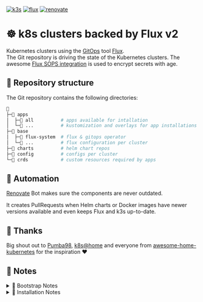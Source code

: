 [//]: # "renovate: datasource=github-releases depName=k3s-io/k3s"
[![k3s](https://img.shields.io/badge/k8s-v1.28.3+k3s2-orange?style=for-the-badge&logo=kubernetes)](https://k3s.io/)
[![flux](https://img.shields.io/badge/GitOps-Flux-blue?style=for-the-badge&logo=git)](https://fluxcd.io/)
[![renovate](https://img.shields.io/badge/renovate-enabled-brightgreen?style=for-the-badge&logo=renovatebot)](https://github.com/renovatebot/renovate)

# ☸ k8s clusters backed by Flux v2

Kubernetes clusters using the [GitOps](https://www.weave.works/blog/what-is-gitops-really) tool [Flux](https://fluxcd.io/).  
The Git repository is driving the state of the Kubernetes clusters.
The awesome [Flux SOPS integration](https://toolkit.fluxcd.io/guides/mozilla-sops/) is used to encrypt secrets with age.

## 📂 Repository structure

The Git repository contains the following directories:

```sh
📁
├─📁 apps
│  ├─📁 all          # apps available for intallation
│  └─📁 ...          # kustomization and overlays for app installations per cluster
├─📁 base
│  ├─📁 flux-system  # flux & gitops operator
│  └─📁 ...          # flux configuration per cluster
├─📁 charts          # helm chart repos
├─📁 config          # configs per cluster
└─📁 crds            # custom resources required by apps
```

## 🤖 Automation

[Renovate](https://www.whitesourcesoftware.com/free-developer-tools/renovate) Bot makes sure the components are never outdated.

It creates PullRequests when Helm charts or Docker images have newer versions available and even keeps Flux and k3s up-to-date.

## 🤝 Thanks

Big shout out to [Pumba98](https://github.com/Pumba98), [k8s@home](https://github.com/k8s-at-home) and everyone from [awesome-home-kubernetes](https://github.com/k8s-at-home/awesome-home-kubernetes) for the inspiration :heart:

## 📖 Notes

<details>
    <summary>📍 Bootstrap Notes</summary>
<br>

Install your favorite OS, and install K3s without traefik (we do that ourselves).

```
# curl -sfL https://get.k3s.io | INSTALL_K3S_EXEC="--disable=traefik" sh -
```

Create your personal age key and overwrite the Kubernetes secret with it.

```
# age-keygen -o age.agekey

# cat ~/age.agekey |
kubectl create secret generic sops-age \
--namespace=flux-system \
--from-file=age.agekey=/dev/stdin \
--dry-run=client \
-o yaml > base/flux-system/init/flux-sops-age-secret.sops.yaml

# export SOPS_AGE_RECIPIENTS=age1hlfnnwk9z9jynzngesd0j35n6rmpry70z9zak6ullmvesvvjge2sjc9nsf

# sops --encrypt --encrypted-regex '^(data|stringData)$' --in-place base/flux-system/init/flux-sops-age-secret.sops.yaml

# flux install --export > base/flux-system/gotk-components.yaml
```

</details>

<details>
    <summary>📍 Installation Notes</summary>
<br>

**tl;dr**
```
# kubectl create namespace flux-system --dry-run=client -o yaml | kubectl apply -f -
# sops -d ./base/flux-system/init/flux-sops-age-secret.sops.yaml | kubectl apply -f -
# kubectl apply --kustomize=./base/flux-system
# kubectl apply --kustomize=./base/cultured-crocodile
```

1. Pre-create the `flux-system` namespace

```
# kubectl create namespace flux-system --dry-run=client -o yaml | kubectl apply -f -
```

4. Add the Flux age key in-order for Flux to decrypt SOPS secrets

```
# sops -d ./base/flux-system/init/flux-sops-age-secret.sops.yaml | kubectl apply -f -
```

5. Install Flux

```
# kubectl apply --kustomize=./base/flux-system
```

6. Configure Flux

```
# kubectl apply --kustomize=./base/cultured-crocodile
```

</details>
